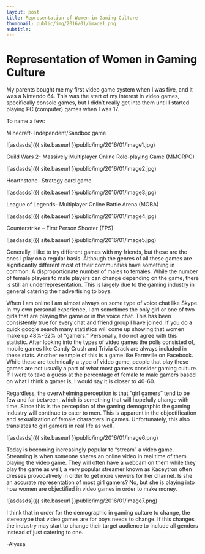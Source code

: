 ```yaml
---
layout: post
title: Representation of Women in Gaming Culture
thumbnail: public/img/2016/01/image1.png
subtitle:
---
```

# Representation of Women in Gaming Culture

My parents bought me my first video game system when I was five, and it was a Nintendo 64. This was the start of my interest in video games, specifically console games, but I didn’t really get into them until I started playing PC (computer) games when I was 17.

To name a few:

Minecraft- Independent/Sandbox game

![asdasds]({{ site.baseurl }}public/img/2016/01/image1.jpg)

Guild Wars 2- Massively Multiplayer Online Role-playing Game (MMORPG)

![asdasds]({{ site.baseurl }}public/img/2016/01/image2.jpg)

Hearthstone- Strategy card game

![asdasds]({{ site.baseurl }}public/img/2016/01/image3.jpg)

League of Legends- Multiplayer Online Battle Arena (MOBA)

![asdasds]({{ site.baseurl }}public/img/2016/01/image4.jpg)

Counterstrike – First Person Shooter (FPS)

![asdasds]({{ site.baseurl }}public/img/2016/01/image5.jpg)


Generally, I like to try different games with my friends, but these are the ones I play on a regular basis. Although the genres of all these games are significantly different most of their communities have something in common: A disproportionate number of males to females. While the number of female players to male players can change depending on the game, there is still an underrepresentation. This is largely due to the gaming industry in general catering their advertising to boys.

When I am online I am almost always on some type of voice chat like Skype. In my own personal experience, I am sometimes the only girl or one of two girls that are playing the game or in the voice chat. This has been consistently true for every chat and friend group I have joined. If you do a quick google search many statistics will come up showing that women make up 48%-52% of “gamers.” Personally, I do not agree with this statistic. After looking into the types of video games the polls consisted of, mobile games like Candy Crush and Trivia Crack are always included in these stats. Another example of this is a game like Farmville on Facebook. While these are technically a type of video game, people that play these games are not usually a part of what most gamers consider gaming culture. If I were to take a guess at the percentage of female to male gamers based on what I think a gamer is, I would say it is closer to 40-60.

Regardless, the overwhelming perception is that “girl gamers” tend to be few and far between, which is something that will hopefully change with time. Since this is the perception of the gaming demographic the gaming industry will continue to cater to men. This is apparent in the objectification and sexualization of female characters in games. Unfortunately, this also translates to girl gamers in real life as well.

![asdasds]({{ site.baseurl }}public/img/2016/01/image6.png)

Today is becoming increasingly popular to “stream” a video game. Streaming is when someone shares an online video in real time of them playing the video game. They will often have a webcam on them while they play the game as well; a very popular streamer known as Kaceytron often dresses provocatively in order to get more viewers for her channel. Is she an accurate representation of most girl gamers? No, but she is playing into how women are objectified in video games in order to make money.

![asdasds]({{ site.baseurl }}public/img/2016/01/image7.png)

I think that in order for the demographic in gaming culture to change, the stereotype that video games are for boys needs to change. If this changes the industry may start to change their target audience to include all genders instead of just catering to one.

-Alyssa
